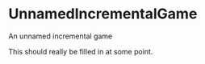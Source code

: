 # UnnamedIncrementalGame
An unnamed incremental game

This should really be filled in at some point.
